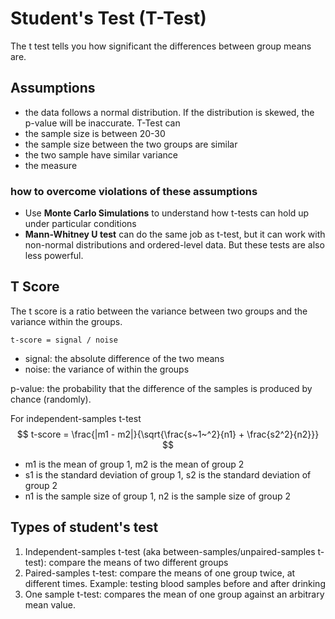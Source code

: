 # Student's Test (T-Test)
The t test tells you how significant the differences between group means are. 



## Assumptions
- the data follows a normal distribution. If the distribution is skewed, the p-value will be inaccurate. T-Test can 
- the sample size is between 20-30
- the sample size between the two groups are similar
- the two sample have similar variance
- the measure 

### how to overcome violations of these assumptions
- Use **Monte Carlo Simulations** to understand how t-tests can hold up under particular conditions
- **Mann-Whitney U test** can do the same job as t-test, but it can work with non-normal distributions and ordered-level data. But these tests are also less powerful.


## T Score
The t score is a ratio between the variance between two groups and the variance within the groups.
```
t-score = signal / noise
```
- signal: the absolute difference of the two means
- noise: the variance of within the groups

p-value: the probability that the difference of the samples is produced by chance (randomly). 

For independent-samples t-test
$$
t-score = \frac{|m1 - m2|}{\sqrt{\frac{s~1~^2}{n1} + \frac{s2^2}{n2}}}
$$

- m1 is the mean of group 1, m2 is the mean of group 2
- s1 is the standard deviation of group 1, s2 is the standard deviation of group 2
- n1 is the sample size of group 1, n2 is the sample size of group 2

## Types of student's test
1. Independent-samples t-test (aka between-samples/unpaired-samples t-test): compare the means of two different groups
2. Paired-samples t-test: compare the means of one group twice, at different times. Example: testing blood samples before and after drinking
3. One sample t-test: compares the mean of one group against an arbitrary mean value.